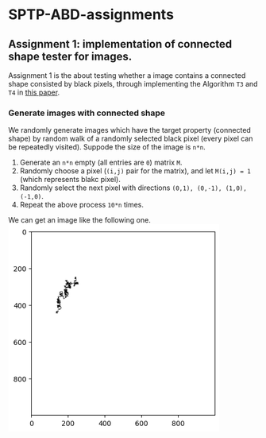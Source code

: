 # SPTP-ABD-assignments

## Assignment 1: implementation of connected shape tester for images.
Assignment 1 is the about testing whether a image contains a connected shape consisted by black pixels, through implementing the Algorithm `T3` and `T4` in [this paper](http://people.csail.mit.edu/sofya/pixels.pdf).


### Generate images with connected shape
We randomly generate images which have the target property (connected shape) by random walk of a randomly selected black pixel (every pixel can be repeatedly visited). Suppode the size of the image is `n*n`.

1. Generate an `n*n` empty (all entries are `0`) matrix `M`.
2. Randomly choose a pixel (`(i,j)` pair for the matrix), and let `M(i,j) = 1` (which represents blakc pixel).
3. Randomly select the next pixel with directions `(0,1), (0,-1), (1,0), (-1,0)`.
4. Repeat the above process `10*n` times.

We can get an image like the following one.
![Generated Random image with connected shape](https://github.com/ShuoXing98/SPTP-ABD-assignments/blob/main/assignment1/pics/random_connect_image.png)